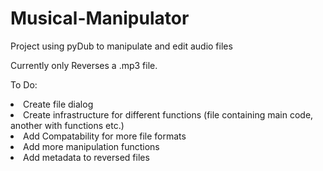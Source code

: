 # Musical-Manipulator
Project using pyDub to manipulate and edit audio files


Currently only Reverses a .mp3 file.

To Do:
<li>
  Create file dialog
<li>
  Create infrastructure for different functions (file containing main code, another with functions etc.)
<li>
  Add Compatability for more file formats
<li>
  Add more manipulation functions
<li>
  Add metadata to reversed files
